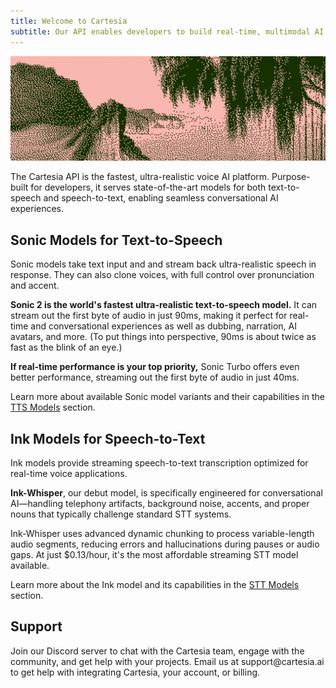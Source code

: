 ```yaml
---
title: Welcome to Cartesia
subtitle: Our API enables developers to build real-time, multimodal AI experiences that feel natural and responsive.
---
```


<Frame>

![](../assets/images/overview-header.png)

</Frame>

The Cartesia API is the fastest, ultra-realistic voice AI platform. Purpose-built for developers, it serves state-of-the-art models for both text-to-speech and speech-to-text, enabling seamless conversational AI experiences.

## Sonic Models for Text-to-Speech

Sonic models take text input and and stream back ultra-realistic speech in response. They can also clone voices, with full control over pronunciation and accent.

**Sonic 2 is the world's fastest ultra-realistic text-to-speech model.** It can stream out the first byte of audio in just 90ms, making it perfect for real-time and conversational experiences as well as dubbing, narration, AI avatars, and more. (To put things into perspective, 90ms is about twice as fast as the blink of an eye.)

**If real-time performance is your top priority,** Sonic Turbo offers even better performance, streaming out the first byte of audio in just 40ms.

Learn more about available Sonic model variants and their capabilities in the [TTS Models](/build-with-cartesia/models/tts) section.

## Ink Models for Speech-to-Text

Ink models provide streaming speech-to-text transcription optimized for real-time voice applications.

**Ink-Whisper**, our debut model, is specifically engineered for conversational AI—handling telephony artifacts, background noise, accents, and proper nouns that typically challenge standard STT systems.

Ink-Whisper uses advanced dynamic chunking to process variable-length audio segments, reducing errors and hallucinations during pauses or audio gaps. At just $0.13/hour, it's the most affordable streaming STT model available.

Learn more about the Ink model and its capabilities in the [STT Models](/build-with-cartesia/models/stt) section.

## Support

<CardGroup cols={2}>
  <Card title="Discord" icon="fa-brands fa-discord" href="https://discord.gg/cartesia">
      Join our Discord server to chat with the Cartesia team, engage with the community, and get help with your projects.
  </Card>
  <Card title="Email" icon="envelope" href="mailto:support@cartesia.ai">
      Email us at support@cartesia.ai to get help with integrating Cartesia, your account, or billing.
  </Card>
</CardGroup>
